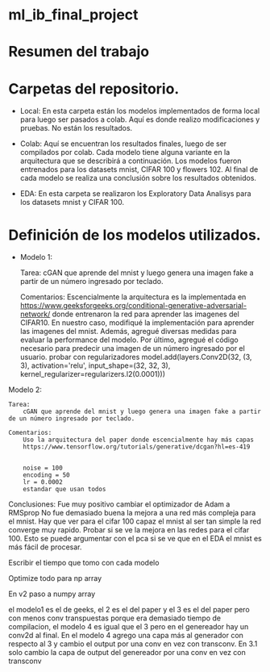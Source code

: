 # ml_ib_final_project

# Resumen del trabajo



# Carpetas del repositorio. 

- Local: En esta carpeta están los modelos implementados de forma local para luego ser pasados a colab. Aquí es donde realizo modificaciones y pruebas. No están los resultados.

- Colab: Aquí se encuentran los resultados finales, luego de ser compilados por colab. Cada modelo tiene alguna variante en la arquitectura que se describirá a continuación. Los modelos fueron entrenados para los datasets mnist, CIFAR 100 y flowers 102. Al final de cada modelo se realiza una conclusión sobre los resultados obtenidos. 

- EDA: En esta carpeta se realizaron los Exploratory Data Analisys para los datasets mnist y CIFAR 100.

# Definición de los modelos utilizados.

- Modelo 1: 
 
    Tarea:
        cGAN que aprende del mnist y luego genera una imagen fake a partir de un número ingresado por teclado.


    Comentarios:
        Escencialmente la arquitectura es la implementada en https://www.geeksforgeeks.org/conditional-generative-adversarial-network/ donde entrenaron la red para aprender las imagenes del CIFAR10. En nuestro caso, modifiqué la implementación para aprender las imagenes del mnist. Además, agregué diversas medidas para evaluar la performance del modelo. Por último, agregué el código necesario para predecir una imagen de un número ingresado por el usuario.
    probar con regularizadores 
    model.add(layers.Conv2D(32, (3, 3), activation='relu', input_shape=(32, 32, 3), kernel_regularizer=regularizers.l2(0.0001)))

Modelo 2: 

    Tarea:
        cGAN que aprende del mnist y luego genera una imagen fake a partir de un número ingresado por teclado.

    Comentarios:
        Uso la arquitectura del paper donde escencialmente hay más capas 
        https://www.tensorflow.org/tutorials/generative/dcgan?hl=es-419

        
        noise = 100 
        encoding = 50 
        lr = 0.0002 
        estandar que usan todos

Conclusiones:
Fue muy positivo cambiar el optimizador de Adam a RMSprop 
No fue demasiado buena la mejora a una red más compleja para el mnist. Hay que ver para el cifar 100 capaz el mnist al ser tan simple la red converge muy rapido. Probar si se ve la mejora en las redes para el cifar 100. Esto se puede argumentar con el pca si se ve que en el EDA el mnist es más fácil de procesar.

Escribir el tiempo que tomo con cada modelo

Optimize todo para np array

En v2 paso a numpy array

el modelo1 es el de geeks, el 2 es el del paper y el 3 es el del paper pero con menos conv transpuestas porque era demasiado tiempo de compilacion, el modelo 4 es igual que el 3 pero en el genereador hay un conv2d al final. En el modelo 4 agrego una capa más al generador con respecto al 3 y cambio el output por una conv en vez con transconv. En 3.1 solo cambio la capa de output del genereador  por una conv en vez con transconv